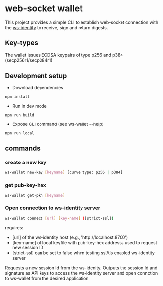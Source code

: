 # web-socket wallet

This project provides a simple CLI to establish web-socket connection with the [ws-identity](https://github.com/brioux/ws-identity) to receive, sign and return digests.

## Key-types

The wallet issues ECDSA keypairs of type p256 and p384 (secp256r1/secp384r1)

## Development setup
* Download dependencies
```
npm install
```

* Run in dev mode
```
npm run build
```

* Expose CLI command (see ws-wallet --help)
```
npm run local
```

## commands
### create a new key
```bash
ws-wallet new-key [keyname] [curve type: p256 | p384]
```
### get pub-key-hex
```bash
ws-wallet get-pkh [keyname]
```
### Open connection to ws-identity server
```bash
ws-wallet connect [url] [key-name] ([strict-ssl])
```
requires:
* [url] of the ws-identity host (e.g., 'http://localhost:8700')
* [key-name] of local keyfile with pub-key-hex addresss used to request new session ID
* [strict-ssl] can be set to false when testing ssl/tls enabled ws-identity server

Requests a new session Id from the ws-idenity. 
Outputs the session Id and signature as API keys to access the ws-identity server and open connction to ws-wallet from the desired application
